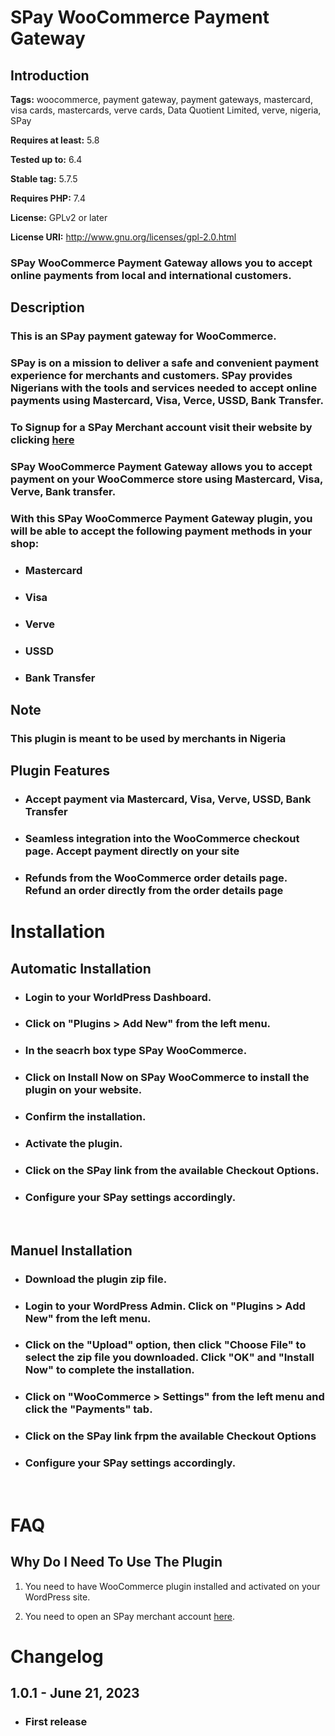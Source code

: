 # **SPay WooCommerce Payment Gateway**

## **Introduction**

**Tags:** woocommerce, payment gateway, payment gateways, mastercard, visa cards, mastercards, verve cards, Data Quotient Limited, verve, nigeria, SPay

**Requires at least:** 5.8

**Tested up to:** 6.4

**Stable tag:** 5.7.5

**Requires PHP:** 7.4

**License:** GPLv2 or later

**License URI:** http://www.gnu.org/licenses/gpl-2.0.html

### SPay WooCommerce Payment Gateway allows you to accept online payments from local and international customers.  
&NewLine;
## **Description**

### This is an SPay payment gateway for WooCommerce.

### SPay is on a mission to deliver a safe and convenient payment experience for merchants and customers. SPay provides Nigerians with the tools and services needed to accept online payments using Mastercard, Visa, Verce, USSD, Bank Transfer.

### To Signup for a SPay Merchant account visit their website by clicking [here](https://spaybusiness.com/register "Google Search")

### SPay WooCommerce Payment Gateway allows you to accept payment on your WooCommerce store using Mastercard, Visa, Verve, Bank transfer.

### With this SPay WooCommerce Payment Gateway plugin, you will be able to accept the following payment methods in your shop:
&NewLine;

- ### **Mastercard**

- ### **Visa**
  
- ### **Verve**

- ### **USSD**

- ### **Bank Transfer**
&NewLine;

## **Note**
&NewLine;

### This plugin is meant to be used by merchants in Nigeria
&NewLine;

## **Plugin Features**
&NewLine;

- ### **Accept payment** via Mastercard, Visa, Verve, USSD, Bank Transfer

- ### **Seamless integration** into the WooCommerce checkout page. Accept payment directly on your site

- ### **Refunds** from the WooCommerce order details page. Refund an order directly from the order details page
&NewLine;

# **Installation**

## **Automatic Installation**
&NewLine;

- ### Login to your WorldPress Dashboard.

- ### Click on "Plugins > Add New" from the left menu.

- ### In the seacrh box type **SPay WooCommerce**.

- ### Click on **Install Now** on **SPay WooCommerce** to install the plugin on your website.

- ### Confirm the installation.

- ### Activate the plugin.

- ### Click on the **SPay** link from the available Checkout Options.

- ### Configure your **SPay** settings accordingly.
&nbsp;

## **Manuel Installation**
&NewLine;

- ### Download the plugin zip file.

- ### Login to your WordPress Admin. Click on "Plugins > Add New" from the left menu.

- ### Click on the "Upload" option, then click "Choose File" to select the zip file you downloaded. Click "OK" and "Install Now" to complete the installation.

- ### Click on "WooCommerce > Settings" from the left menu and click the **"Payments"** tab.

- ### Click on the **SPay** link frpm the available Checkout Options

- ### Configure your **SPay** settings accordingly.
&NewLine;

<!-- ### For FTP manuel installation, [check here](https://www.spaybusiness.com "Google Search") -->
&nbsp;

# **FAQ**

## **Why Do I Need To Use The Plugin**

1. You need to have WooCommerce plugin installed and activated on your WordPress site.

2. You need to open an SPay merchant account [here](https://wwww.spaybusiness.com/register "Google Search").
&nbsp;

# **Changelog**

## **1.0.1 - June 21, 2023**

- ### First release